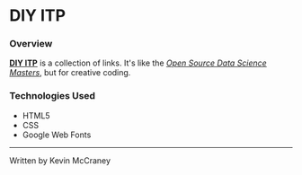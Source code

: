# DIY ITP
### Overview

[**DIY ITP**](http://kevinrmccraney.github.io/planets/) is a collection of links. It's like the [*Open Source Data Science Masters*](http://datasciencemasters.org), but for creative coding.

### Technologies Used

* HTML5
* CSS
* Google Web Fonts

***
Written by Kevin McCraney